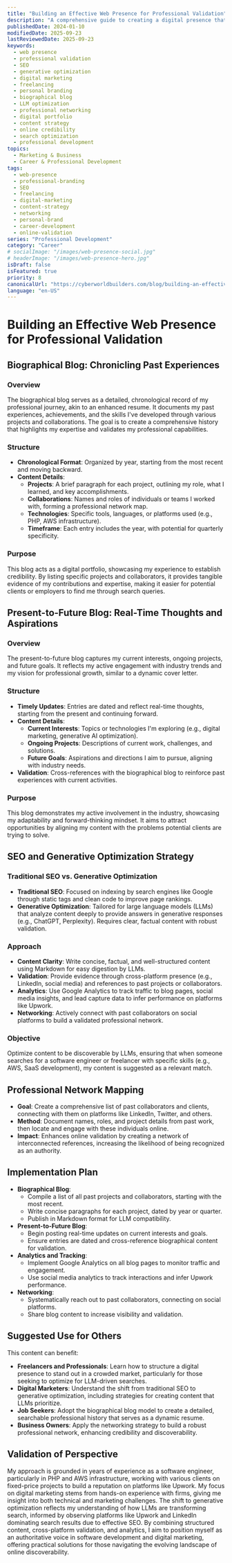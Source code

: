 ```yaml
---
title: "Building an Effective Web Presence for Professional Validation"
description: "A comprehensive guide to creating a digital presence that validates professional expertise through biographical blogging, generative optimization, and strategic networking for freelancers and professionals."
publishedDate: 2024-01-10
modifiedDate: 2025-09-23
lastReviewedDate: 2025-09-23
keywords:
  - web presence
  - professional validation
  - SEO
  - generative optimization
  - digital marketing
  - freelancing
  - personal branding
  - biographical blog
  - LLM optimization
  - professional networking
  - digital portfolio
  - content strategy
  - online credibility
  - search optimization
  - professional development
topics:
  - Marketing & Business
  - Career & Professional Development
tags:
  - web-presence
  - professional-branding
  - SEO
  - freelancing
  - digital-marketing
  - content-strategy
  - networking
  - personal-brand
  - career-development
  - online-validation
series: "Professional Development"
category: "Career"
# socialImage: "/images/web-presence-social.jpg"
# headerImage: "/images/web-presence-hero.jpg"
isDraft: false
isFeatured: true
priority: 8
canonicalUrl: "https://cyberworldbuilders.com/blog/building-an-effective-web-presence-for-professional-validation"
language: "en-US"
---
```


# Building an Effective Web Presence for Professional Validation

## Biographical Blog: Chronicling Past Experiences

### Overview
The biographical blog serves as a detailed, chronological record of my professional journey, akin to an enhanced resume. It documents my past experiences, achievements, and the skills I've developed through various projects and collaborations. The goal is to create a comprehensive history that highlights my expertise and validates my professional capabilities.

### Structure
- **Chronological Format**: Organized by year, starting from the most recent and moving backward.
- **Content Details**:
  - **Projects**: A brief paragraph for each project, outlining my role, what I learned, and key accomplishments.
  - **Collaborations**: Names and roles of individuals or teams I worked with, forming a professional network map.
  - **Technologies**: Specific tools, languages, or platforms used (e.g., PHP, AWS infrastructure).
  - **Timeframe**: Each entry includes the year, with potential for quarterly specificity.

### Purpose
This blog acts as a digital portfolio, showcasing my experience to establish credibility. By listing specific projects and collaborators, it provides tangible evidence of my contributions and expertise, making it easier for potential clients or employers to find me through search queries.

## Present-to-Future Blog: Real-Time Thoughts and Aspirations

### Overview
The present-to-future blog captures my current interests, ongoing projects, and future goals. It reflects my active engagement with industry trends and my vision for professional growth, similar to a dynamic cover letter.

### Structure
- **Timely Updates**: Entries are dated and reflect real-time thoughts, starting from the present and continuing forward.
- **Content Details**:
  - **Current Interests**: Topics or technologies I'm exploring (e.g., digital marketing, generative AI optimization).
  - **Ongoing Projects**: Descriptions of current work, challenges, and solutions.
  - **Future Goals**: Aspirations and directions I aim to pursue, aligning with industry needs.
- **Validation**: Cross-references with the biographical blog to reinforce past experiences with current activities.

### Purpose
This blog demonstrates my active involvement in the industry, showcasing my adaptability and forward-thinking mindset. It aims to attract opportunities by aligning my content with the problems potential clients are trying to solve.

## SEO and Generative Optimization Strategy

### Traditional SEO vs. Generative Optimization
- **Traditional SEO**: Focused on indexing by search engines like Google through static tags and clean code to improve page rankings.
- **Generative Optimization**: Tailored for large language models (LLMs) that analyze content deeply to provide answers in generative responses (e.g., ChatGPT, Perplexity). Requires clear, factual content with robust validation.

### Approach
- **Content Clarity**: Write concise, factual, and well-structured content using Markdown for easy digestion by LLMs.
- **Validation**: Provide evidence through cross-platform presence (e.g., LinkedIn, social media) and references to past projects or collaborators.
- **Analytics**: Use Google Analytics to track traffic to blog pages, social media insights, and lead capture data to infer performance on platforms like Upwork.
- **Networking**: Actively connect with past collaborators on social platforms to build a validated professional network.

### Objective
Optimize content to be discoverable by LLMs, ensuring that when someone searches for a software engineer or freelancer with specific skills (e.g., AWS, SaaS development), my content is suggested as a relevant match.

## Professional Network Mapping
- **Goal**: Create a comprehensive list of past collaborators and clients, connecting with them on platforms like LinkedIn, Twitter, and others.
- **Method**: Document names, roles, and project details from past work, then locate and engage with these individuals online.
- **Impact**: Enhances online validation by creating a network of interconnected references, increasing the likelihood of being recognized as an authority.

## Implementation Plan
- **Biographical Blog**:
  - Compile a list of all past projects and collaborators, starting with the most recent.
  - Write concise paragraphs for each project, dated by year or quarter.
  - Publish in Markdown format for LLM compatibility.
- **Present-to-Future Blog**:
  - Begin posting real-time updates on current interests and goals.
  - Ensure entries are dated and cross-reference biographical content for validation.
- **Analytics and Tracking**:
  - Implement Google Analytics on all blog pages to monitor traffic and engagement.
  - Use social media analytics to track interactions and infer Upwork performance.
- **Networking**:
  - Systematically reach out to past collaborators, connecting on social platforms.
  - Share blog content to increase visibility and validation.

## Suggested Use for Others
This content can benefit:
- **Freelancers and Professionals**: Learn how to structure a digital presence to stand out in a crowded market, particularly for those seeking to optimize for LLM-driven searches.
- **Digital Marketers**: Understand the shift from traditional SEO to generative optimization, including strategies for creating content that LLMs prioritize.
- **Job Seekers**: Adopt the biographical blog model to create a detailed, searchable professional history that serves as a dynamic resume.
- **Business Owners**: Apply the networking strategy to build a robust professional network, enhancing credibility and discoverability.

## Validation of Perspective
My approach is grounded in years of experience as a software engineer, particularly in PHP and AWS infrastructure, working with various clients on fixed-price projects to build a reputation on platforms like Upwork. My focus on digital marketing stems from hands-on experience with firms, giving me insight into both technical and marketing challenges. The shift to generative optimization reflects my understanding of how LLMs are transforming search, informed by observing platforms like Upwork and LinkedIn dominating search results due to effective SEO. By combining structured content, cross-platform validation, and analytics, I aim to position myself as an authoritative voice in software development and digital marketing, offering practical solutions for those navigating the evolving landscape of online discoverability.

